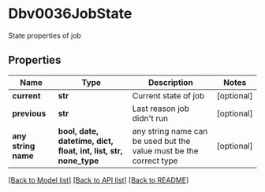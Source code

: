 # Dbv0036JobState

State properties of job

## Properties
Name | Type | Description | Notes
------------ | ------------- | ------------- | -------------
**current** | **str** | Current state of job | [optional] 
**previous** | **str** | Last reason job didn&#39;t run | [optional] 
**any string name** | **bool, date, datetime, dict, float, int, list, str, none_type** | any string name can be used but the value must be the correct type | [optional]

[[Back to Model list]](../README.md#documentation-for-models) [[Back to API list]](../README.md#documentation-for-api-endpoints) [[Back to README]](../README.md)


